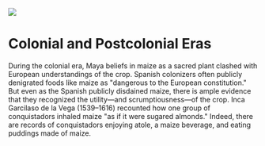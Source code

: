 <a href="https://www.juncture-digital.org"><img src="https://juncture-digital.github.io/juncture/static/images/ve-button.png"></a>

<param ve-config 
title="Maize: Sacred Plant, Global Commodity"    
source-image="https://github.com/JSTOR-Labs/plant-humanities/blob/main/maize/banner_Baumann_Hopi_Corn_Indianapolis_Museum_of_Art_In_Copyright_Bridgeman_Images.jpg?raw=true"   
	banner="gh:JSTOR-Labs/plant-humanities/maize/banner_Baumann_Hopi_Corn_Indianapolis_Museum_of_Art_In_Copyright_Bridgeman_Images.jpg" 
height=100
author="Julia Fine"
layout="vertical">

# Colonial and Postcolonial Eras

During the colonial era, Maya beliefs in maize as a sacred plant clashed with European understandings of the crop. Spanish colonizers often publicly denigrated foods like maize as "dangerous to the European constitution." But even as the Spanish publicly disdained maize, there is ample evidence that they recognized the utility—and scrumptiousness—of the crop. Inca Garcilaso de la Vega (1539–1616) recounted how one group of conquistadors inhaled maize "as if it were sugared almonds." Indeed, there are records of conquistadors enjoying atole, a maize beverage, and eating puddings made of maize.

<param ve-iframe 
	   src='https://cdn.knightlab.com/libs/timeline3/latest/embed/index.html?source=v2%3A2PACX-1vS74GQ_JrlKEFbR7q5TkfVMwGxYtNXuv7AvESCKmXEw_jwDUC3ixHPZ2hHabNfr1Rnj8AI94AQp7mUA&font=Default&lang=en&initial_zoom=2&width=100%25&height=650' width='100%' height='650' webkitallowfullscreen mozallowfullscreen allowfullscreen frameborder='0'></iframe>

	   
